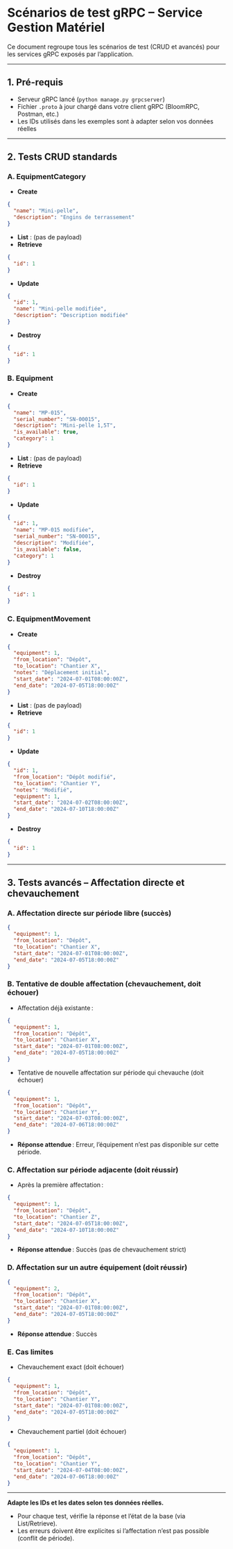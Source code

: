 # Scénarios de test gRPC – Service Gestion Matériel

Ce document regroupe tous les scénarios de test (CRUD et avancés) pour les services gRPC exposés par l’application.

---

## 1. Pré-requis
- Serveur gRPC lancé (`python manage.py grpcserver`)
- Fichier `.proto` à jour chargé dans votre client gRPC (BloomRPC, Postman, etc.)
- Les IDs utilisés dans les exemples sont à adapter selon vos données réelles

---

## 2. Tests CRUD standards

### A. EquipmentCategory
- **Create**
```json
{
  "name": "Mini-pelle",
  "description": "Engins de terrassement"
}
```
- **List** : (pas de payload)
- **Retrieve**
```json
{
  "id": 1
}
```
- **Update**
```json
{
  "id": 1,
  "name": "Mini-pelle modifiée",
  "description": "Description modifiée"
}
```
- **Destroy**
```json
{
  "id": 1
}
```

### B. Equipment
- **Create**
```json
{
  "name": "MP-015",
  "serial_number": "SN-00015",
  "description": "Mini-pelle 1,5T",
  "is_available": true,
  "category": 1
}
```
- **List** : (pas de payload)
- **Retrieve**
```json
{
  "id": 1
}
```
- **Update**
```json
{
  "id": 1,
  "name": "MP-015 modifiée",
  "serial_number": "SN-00015",
  "description": "Modifiée",
  "is_available": false,
  "category": 1
}
```
- **Destroy**
```json
{
  "id": 1
}
```

### C. EquipmentMovement
- **Create**
```json
{
  "equipment": 1,
  "from_location": "Dépôt",
  "to_location": "Chantier X",
  "notes": "Déplacement initial",
  "start_date": "2024-07-01T08:00:00Z",
  "end_date": "2024-07-05T18:00:00Z"
}
```
- **List** : (pas de payload)
- **Retrieve**
```json
{
  "id": 1
}
```
- **Update**
```json
{
  "id": 1,
  "from_location": "Dépôt modifié",
  "to_location": "Chantier Y",
  "notes": "Modifié",
  "equipment": 1,
  "start_date": "2024-07-02T08:00:00Z",
  "end_date": "2024-07-10T18:00:00Z"
}
```
- **Destroy**
```json
{
  "id": 1
}
```

---

## 3. Tests avancés – Affectation directe et chevauchement

### A. Affectation directe sur période libre (succès)
```json
{
  "equipment": 1,
  "from_location": "Dépôt",
  "to_location": "Chantier X",
  "start_date": "2024-07-01T08:00:00Z",
  "end_date": "2024-07-05T18:00:00Z"
}
```

### B. Tentative de double affectation (chevauchement, doit échouer)
- Affectation déjà existante :
```json
{
  "equipment": 1,
  "from_location": "Dépôt",
  "to_location": "Chantier X",
  "start_date": "2024-07-01T08:00:00Z",
  "end_date": "2024-07-05T18:00:00Z"
}
```
- Tentative de nouvelle affectation sur période qui chevauche (doit échouer)
```json
{
  "equipment": 1,
  "from_location": "Dépôt",
  "to_location": "Chantier Y",
  "start_date": "2024-07-03T08:00:00Z",
  "end_date": "2024-07-06T18:00:00Z"
}
```
- **Réponse attendue** : Erreur, l’équipement n’est pas disponible sur cette période.

### C. Affectation sur période adjacente (doit réussir)
- Après la première affectation :
```json
{
  "equipment": 1,
  "from_location": "Dépôt",
  "to_location": "Chantier Z",
  "start_date": "2024-07-05T18:00:00Z",
  "end_date": "2024-07-10T18:00:00Z"
}
```
- **Réponse attendue** : Succès (pas de chevauchement strict)

### D. Affectation sur un autre équipement (doit réussir)
```json
{
  "equipment": 2,
  "from_location": "Dépôt",
  "to_location": "Chantier X",
  "start_date": "2024-07-01T08:00:00Z",
  "end_date": "2024-07-05T18:00:00Z"
}
```
- **Réponse attendue** : Succès

### E. Cas limites
- Chevauchement exact (doit échouer)
```json
{
  "equipment": 1,
  "from_location": "Dépôt",
  "to_location": "Chantier Y",
  "start_date": "2024-07-01T08:00:00Z",
  "end_date": "2024-07-05T18:00:00Z"
}
```
- Chevauchement partiel (doit échouer)
```json
{
  "equipment": 1,
  "from_location": "Dépôt",
  "to_location": "Chantier Y",
  "start_date": "2024-07-04T08:00:00Z",
  "end_date": "2024-07-06T18:00:00Z"
}
```

---

**Adapte les IDs et les dates selon tes données réelles.**

- Pour chaque test, vérifie la réponse et l’état de la base (via List/Retrieve).
- Les erreurs doivent être explicites si l’affectation n’est pas possible (conflit de période).